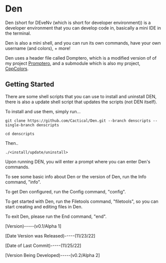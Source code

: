 # Den

Den (short for DEveNv (which is short for developer environment)) is a developer environment that you can develop code in, basically a mini IDE in the terminal.

Den is also a mini shell, and you can run its own commands, have your own username (and colors), + more!

Den uses a header file called Domptero, which is a modified version of of my project [Promptero](https://github.com/Cactical/Promptero), and a submodule which is also my project, [CppColors](https://github.com/Cactical/CppColors).

## Getting Started

There are some shell scripts that you can use to install and uninstall DEN, there is also a update shell script that updates the scripts (not DEN itself).

To install and use them, simply run...

    git clone https://github.com/Cactical/Den.git --branch denscripts --single-branch denscripts 
    
    cd denscripts 

Then..

    ./<install/update/uninstall>

Upon running DEN, you will enter a prompt where you can enter Den's commands.

To see some basic info about Den or the version of Den, run the Info command, "info".

To get Den configured, run the Config command, "config".

To get started with Den, run the Filetools command, "filetools", so you can start creating and editing files in Den.

To exit Den, please run the End command, "end".

[Version)-----(v0.1/Alpha 1]

[Date Version was Released)-----(11/23/22]

[Date of Last Commit)-----(11/25/22]

[Version Being Developed)-----(v0.2/Alpha 2]


